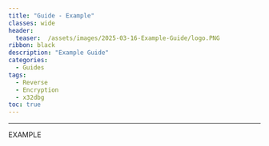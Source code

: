```yaml
---
title: "Guide - Example"
classes: wide
header:
  teaser:  /assets/images/2025-03-16-Example-Guide/logo.PNG
ribbon: black
description: "Example Guide"
categories:
  - Guides
tags:
  - Reverse
  - Encryption
  - x32dbg
toc: true
---
```

---
 EXAMPLE